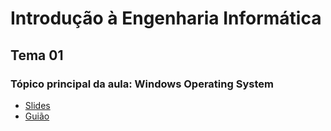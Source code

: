 # Introdução à Engenharia Informática
## Tema 01
### Tópico principal da aula: Windows Operating System

* [Slides](https://github.com/joaodmartins/LECI_1ano/blob/master/1semestre/IEI/tema01/tema-1-windows.pdf)
* [Guião](https://github.com/joaodmartins/LECI_1ano/blob/master/1semestre/IEI/tema01/guide-1-windows.pdf)

